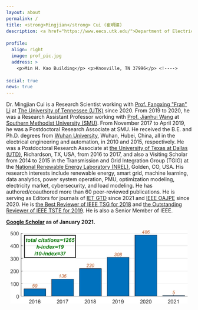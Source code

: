 ```yaml
---
layout: about
permalink: /
title: <strong>Mingjian</strong> Cui (崔明建)
description: <a href="https://www.eecs.utk.edu/">Department of Electrical Engineering and Computer Science</a>, <a href="https://www.utk.edu/">The University of Tennessee (UTK)</a>.

profile:
  align: right
  image: prof_pic.jpg
  address: >
    <p>Min H. Kao Building</p> <p>Knoxville, TN 37996</p> <!---->

social: true
news: true
---
```


Dr. Mingjian Cui is a Research Scientist working with <a href="http://web.eecs.utk.edu/~fli6/" target="\_blank">Prof. Fangxing "Fran" Li</a> at <a href="https://www.utk.edu/" target="\_blank">The University of Tennessee (UTK)</a> since 2020. From 2019 to 2020, he was a Research Assistant Professor working with <a href="https://sites.google.com/site/eejhwang/" target="\_blank">Prof. Jianhui Wang</a> at <a href="https://www.smu.edu/" target="\_blank">Southern Methodist University (SMU)</a>. From November 2017 to April 2019, he was a Postdoctoral Research Associate at SMU. He received the B.E. and Ph.D. degrees from <a href="http://en.whu.edu.cn/" target="\_blank">Wuhan University</a>, Wuhan, Hubei, China, all in the electrical engineering and automation, in 2010 and 2015, respectively. He was a Postdoctoral Research Associate at <a href="https://www.utdallas.edu/" target="\_blank">the University of Texas at Dallas (UTD)</a>, Richardson, TX, USA, from 2016 to 2017, and also a Visiting Scholar from 2014 to 2015 in the Transmission and Grid Integration Group (TGIG) at the <a href="https://www.nrel.gov/" target="\_blank">National Renewable Energy Laboratory (NREL)</a>, Golden, CO, USA. His research interests include renewable energy, smart grid, machine learning, data analytics, power system operation, PMU, optimization modeling, electricity market, cybersecurity, and load modeling. He has authored/coauthored more than 60 peer-reviewed publications. He is serving as Editors for journals of <a href="https://digital-library.theiet.org/journals/iet-gtd/editorial-board" target="\_blank">IET GTD</a> since 2021 and <a href="https://www.ieee-pes.org/publications/open-access-journal-of-power-and-energy" target="\_blank">IEEE OAJPE</a> since 2020. He is <a href="https://ieeexplore.ieee.org/stamp/stamp.jsp?tp=&arnumber=8595472" target="\_blank">the Best Reviewer of IEEE TSG for 2018</a> and <a href="https://www.ieee-pes.org/images/files/Best_Reviewers_2019_Sustainable_Energy_list.pdf" target="\_blank">the Outstanding Reviewer of IEEE TSTE for 2019</a>. He is also a Senior Member of IEEE.

<!--He serves as Associate Editors for the journals of <a href="https://digital-library.theiet.org/journals/iet-stg/editorial-board" target="\_blank">IET SMART GRID</a> since 2018, <a href="https://ieeeaccess.ieee.org/editorial-leadership-and-staff/associate-editors/" target="\_blank">IEEE ACCESS</a> since 2019, <a href="https://pcmp.springeropen.com/about" target="\_blank">PCMP</a> since 2020, and <a href="https://digital-library.theiet.org/journals/iet-gtd/editorial-board" target="\_blank">IET GTD</a> since 2020. He serves as Editors for the journals of IEEE POWER ENGINEERING LETTERS and <a href="https://www.ieee-pes.org/publications/open-access-journal-of-power-and-energy" target="\_blank">IEEE OAJPE</a> in 2020. He is <a href="https://ieeexplore.ieee.org/stamp/stamp.jsp?tp=&arnumber=8595472" target="\_blank">the Best Reviewer of IEEE TSG for 2018</a> and <a href="https://www.ieee-pes.org/images/files/Best_Reviewers_2019_Sustainable_Energy_list.pdf" target="\_blank">the Outstanding Reviewer of IEEE TSTE for 2019</a>. He is also a Senior Member of IEEE.-->

<!--I am a first-year Masters student at the [Language Technologies Institute](https://www.lti.cs.cmu.edu/) at [Carnegie Mellon University](https://www.cmu.edu/). My current research involves investigating entrainment in code-mixed dialogues, and I am being co-advised by [Alan Black](http://www.cs.cmu.edu/~awb/) and [Yulia Tsvetkov](http://www.cs.cmu.edu/~ytsvetko/). My work is mainly supported by the [NSF Graduate Research Fellowship](https://www.nsfgrfp.org/).

Generally, I am interested in multilingual NLP and speech processing, low-resource language technology, non-native speech usage, code-mixing, and linguistics (specifically phonology and morphology).

Recently, I was at SRI International, working in their Speech Technology and Research Lab. Prior to that, I graduated from Wellesley College in 2016, where I studied Cognitive & Linguistic Sciences with a concentration in Computer Science. My [Honors Thesis](https://github.com/wellesleynlp/emilythesis) involved using machine learning to classify foreign accents of non-native English speech.

When I'm not working, I like to dance, take photos of handmade [felted animals](https://www.instagram.com/lintbuddies/), and read the latest novels by my talented friend, [Valentino Mori](https://valentinomori.weebly.com/). Once upon a time, I did taekwondo and rowing for sport. -->


<strong><a href="https://scholar.google.com/citations?user=LONxHZ0AAAAJ&hl=en" target="\_blank"><strong>Google Scholar</strong></a> as of January 2021.

<div style="text-align: center">
<img src="assets/img/citations.jpg" height="200">
</div>



<!--<figure class="animated_gif_frame">
	<img src="assets/img/download.gif" height="800" width="500"  />
</figure>  this code can upload gif figures.-->

<!--<div style="text-align: center">
<iframe height=500 width=500 src="assets/img/download.gif">
</div> -->

<!--<div class="img_row">
    <img class="col one first" src="{{ site.baseurl }}/assets/img/citations.jpg">
    <img class="col one" src="{{ site.baseurl }}/assets/img/yamaha.jpg">
    <img class="col one last" src="{{ site.baseurl }}/assets/img/phipps_eng.jpg">
</div> -->

<!-- <img src="assets/img/cmu_lti.jpg" height="170">
<img src="assets/img/sf_charlie2.jpg" height="170">
<img src="assets/img/yamaha.jpg" height="170"> -->
